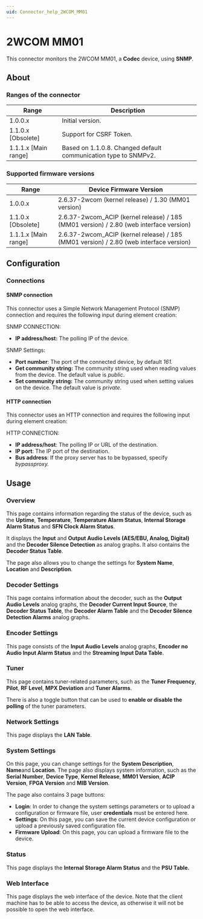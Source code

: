 ```yaml
---
uid: Connector_help_2WCOM_MM01
---
```


# 2WCOM MM01

This connector monitors the 2WCOM MM01, a **Codec** device, using **SNMP**.

## About

### Ranges of the connector

| **Range**              | **Description**                                                 |
|------------------------|-----------------------------------------------------------------|
| 1.0.0.x                | Initial version.                                                |
| 1.1.0.x \[Obsolete\]   | Support for CSRF Token.                                         |
| 1.1.1.x \[Main range\] | Based on 1.1.0.8. Changed default communication type to SNMPv2. |

### Supported firmware versions

| **Range**              | **Device Firmware Version**                                                            |
|------------------------|----------------------------------------------------------------------------------------|
| 1.0.0.x                | 2.6.37-2wcom (kernel release) / 1.30 (MM01 version)                                    |
| 1.1.0.x \[Obsolete\]   | 2.6.37-2wcom_ACIP (kernel release) / 185 (MM01 version) / 2.80 (web interface version) |
| 1.1.1.x \[Main range\] | 2.6.37-2wcom_ACIP (kernel release) / 185 (MM01 version) / 2.80 (web interface version) |

## Configuration

### Connections

#### SNMP connection

This connector uses a Simple Network Management Protocol (SNMP) connection and requires the following input during element creation:

SNMP CONNECTION:

- **IP address/host:** The polling IP of the device.

SNMP Settings:

- **Port number**: The port of the connected device, by default *161.*
- **Get community string:** The community string used when reading values from the device. The default value is *public*.
- **Set community string:** The community string used when setting values on the device. The default value is *private*.

#### HTTP connection

This connector uses an HTTP connection and requires the following input during element creation:

HTTP CONNECTION:

- **IP address/host**: The polling IP or URL of the destination.
- **IP port**: The IP port of the destination.
- **Bus address**: If the proxy server has to be bypassed, specify *bypassproxy.*

## Usage

### Overview

This page contains information regarding the status of the device, such as the **Uptime**, **Temperature**, **Temperature Alarm Status**, **Internal Storage Alarm Status** and **SFN Clock Alarm Status**.

It displays the **Input** and **Output Audio Levels (AES/EBU, Analog, Digital)** and the **Decoder Silence Detection** as analog graphs. It also contains the **Decoder Status Table**.

The page also allows you to change the settings for **System Name**, **Location** and **Description**.

### Decoder Settings

This page contains information about the decoder, such as the **Output Audio Levels** analog graphs, the **Decoder Current Input Source**, the **Decoder Status Table**, the **Decoder Alarm Table** and the **Decoder Silence Detection Alarms** analog graphs.

### Encoder Settings

This page consists of the **Input Audio Levels** analog graphs, **Encoder no Audio Input Alarm Status** and the **Streaming Input Data Table**.

### Tuner

This page contains tuner-related parameters, such as the **Tuner Frequency**, **Pilot**, **RF Level**, **MPX Deviation** and **Tuner Alarms**.

There is also a toggle button that can be used to **enable or disable the polling** of the tuner parameters.

### Network Settings

This page displays the **LAN Table**.

### System Settings

On this page, you can change settings for the **System Description**, **Name**and **Location**. The page also displays system information, such as the **Serial Number**, **Device Type**, **Kernel Release**, **MM01 Version**, **ACIP Version**, **FPGA Version** and **MIB Version**.

The page also contains 3 page buttons:

- **Login**: In order to change the system settings parameters or to upload a configuration or firmware file, user **credentials** must be entered here.
- **Settings**: On this page, you can save the current device configuration or upload a previously saved configuration file.
- **Firmware** **Upload**: On this page, you can upload a firmware file to the device.

### Status

This page displays the **Internal Storage Alarm Status** and the **PSU Table.**

### Web Interface

This page displays the web interface of the device. Note that the client machine has to be able to access the device, as otherwise it will not be possible to open the web interface.
